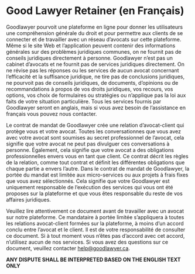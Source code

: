 # **Good Lawyer Retainer (en Français)**

Goodlawyer pourvoit une plateforme en ligne pour donner les utilisateurs une compréhension générale du droit et pour permettre aux clients de se connecter et de travailler avec un réseau d’avocats sur cette plateforme. Même si le site Web et l’application peuvent contenir des informations générales sur des problèmes juridiques communes, on ne fournit pas de conseils juridiques directement à personne. Goodlawyer n’est pas un cabinet d’avocats et ne fournit pas de services juridiques directement. On ne révise pas les réponses ou les services de aucun avocat concernant l’efficacité et la suffisance juridique, ne tire pas de conclusions juridiques, ne pourvoit pas de conseils juridiques, de documents, d’opinions ou de recommandations à propos de vos droits juridiques, vos recours, vos options, vos choix de formulaires ou stratégies ou n’applique pas la loi aux faits de votre situation particulière. Tous les services fournis par Goodlawyer seront en anglais, mais si vous avez besoin de l’assistance en français vous pouvez nous contacter.

Le contrat de mandat de Goodlawyer crée une relation d’avocat-client qui protège vous et votre avocat. Toutes les conversationnes que vous avez avec votre avocat sont soumises au secret professionnel de l’avocat, cela signifie que votre avocat ne peut pas divulguer ces conversations à personne. Également, cela signifie que votre avocat a des obligations professionnelles envers vous en tant que client. Ce contrat décrit les règles de la relation, comme tout contrat et définit les différentes obligations que chaque partie a envers l’autre. Dans le contrat de mandat de Goodlawyer, la portée du mandat est limitée aux micro-services ou aux projets à frais fixes que vous avez sélectionnés. Cela signifie que votre Goodlawyer est uniquement responsable de l’exécution des services qui vous ont été proposes sur la plateforme et que vous êtes responsable du reste de vos affaires juridiques. 

Veuillez lire attentivement ce document avant de travailler avec un avocat sur notre plateforme. Ce mandataire à portée limitée s’appliquera à toutes les relations avocat-client formées sur la plateforme, à moins d’un accord conclu entre l’avocat et le client. Il est de votre responsabilité de consulter ce document. Si à tout moment vous n’êtes pas d’accord avec cet accord, n’utilisez aucun de nos services. Si vous avez des questions sur ce document, veuillez contacter [help@goodlawyer.ca](mailto:help@goodlawyer.ca).

**ANY DISPUTE SHALL BE INTERPRETED BASED ON THE ENGLISH TEXT ONLY**
